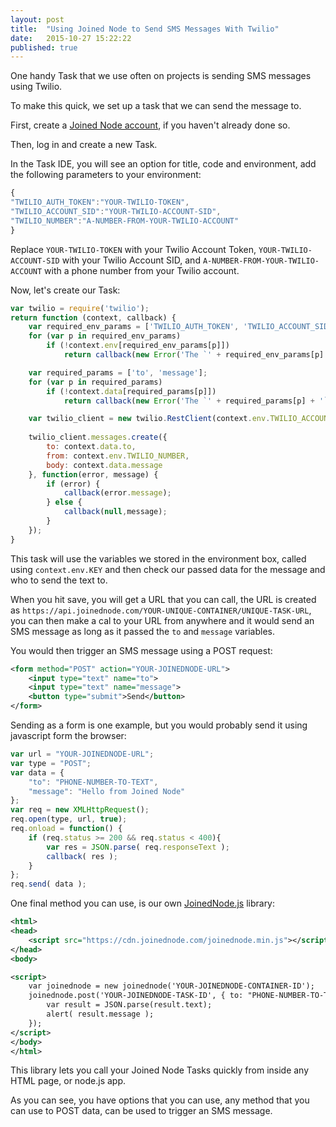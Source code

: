 ```yaml
---
layout: post
title:  "Using Joined Node to Send SMS Messages With Twilio"
date:   2015-10-27 15:22:22
published: true
---
```


One handy Task that we use often on projects is sending SMS messages using Twilio.

To make this quick, we set up a task that we can send the message to.

First, create a [Joined Node account](https://app.joinednode.com/signup), if you haven't already done so.

Then, log in and create a new Task.

In the Task IDE, you will see an option for title, code and environment, add the following parameters to your environment:

```js
{
"TWILIO_AUTH_TOKEN":"YOUR-TWILIO-TOKEN",
"TWILIO_ACCOUNT_SID":"YOUR-TWILIO-ACCOUNT-SID",
"TWILIO_NUMBER":"A-NUMBER-FROM-YOUR-TWILIO-ACCOUNT"
}
```

Replace `YOUR-TWILIO-TOKEN` with your Twilio Account Token, `YOUR-TWILIO-ACCOUNT-SID` with your Twilio Account SID, and `A-NUMBER-FROM-YOUR-TWILIO-ACCOUNT` with a phone number from your Twilio account.

Now, let's create our Task:


```js
var twilio = require('twilio');
return function (context, callback) {
	var required_env_params = ['TWILIO_AUTH_TOKEN', 'TWILIO_ACCOUNT_SID', 'TWILIO_NUMBER'];
	for (var p in required_env_params)
		if (!context.env[required_env_params[p]])
			return callback(new Error('The `' + required_env_params[p] + '` parameter must be provided in your env   settngs.'));

	var required_params = ['to', 'message'];
	for (var p in required_params)
		if (!context.data[required_params[p]])
			return callback(new Error('The `' + required_params[p] + '` parameter must be provided.'));

	var twilio_client = new twilio.RestClient(context.env.TWILIO_ACCOUNT_SID, context.env.TWILIO_AUTH_TOKEN);
	
	twilio_client.messages.create({
		to: context.data.to,
		from: context.env.TWILIO_NUMBER,
		body: context.data.message
	}, function(error, message) {
		if (error) {
			callback(error.message);
		} else {
			callback(null,message);
		}
	});
}
```

This task will use the variables we stored in the environment box, called using `context.env.KEY` and then check our passed data for the message and who to send the text to.

When you hit save, you will get a URL that you can call, the URL is created as `https://api.joinednode.com/YOUR-UNIQUE-CONTAINER/UNIQUE-TASK-URL`, you can then make a cal to your URL from anywhere and it would send an SMS message as long as it passed the `to` and `message` variables.

You would then trigger an SMS message using a POST request:

```xml
<form method="POST" action="YOUR-JOINEDNODE-URL">
	<input type="text" name="to">
	<input type="text" name="message">
	<button type="submit">Send</button>
</form>
```

Sending as a form is one example, but you would probably send it using javascript form the browser:

```js
var url = "YOUR-JOINEDNODE-URL";
var type = "POST";
var data = {
	"to": "PHONE-NUMBER-TO-TEXT",
	"message": "Hello from Joined Node"	
};
var req = new XMLHttpRequest();
req.open(type, url, true);
req.onload = function() {
	if (req.status >= 200 && req.status < 400){
		var res = JSON.parse( req.responseText );
		callback( res );
	}
};
req.send( data );
```

One final method you can use, is our own [JoinedNode.js](http://joinednode.com/docs/js/) library:

```xml
<html>
<head>
	<script src="https://cdn.joinednode.com/joinednode.min.js"></script>
</head>
<body>

<script>
	var joinednode = new joinednode('YOUR-JOINEDNODE-CONTAINER-ID');
	joinednode.post('YOUR-JOINEDNODE-TASK-ID', { to: "PHONE-NUMBER-TO-TEXT", message: "Hello from Joined Node" }).then(function(result) {
		var result = JSON.parse(result.text);
		alert( result.message );
	});
</script>
</body>
</html>
```

This library lets you call your Joined Node Tasks quickly from inside any HTML page, or node.js app. 

As you can see, you have options that you can use, any method that you can use to POST data, can be used to trigger an SMS message.